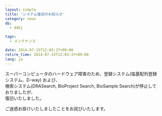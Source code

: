 ```yaml
---
layout: simple
title: 'システム復旧のお知らせ'
category: news
db:
  - ddbj

tags:
  - メンテナンス

date: 2014-07-15T12:03:37+09:00
retire_time: 2014-07-15T12:03:37+09:00
lang: ja
---
```


<p>スーパーコンピュータのハードウェア障害のため、登録システム(塩基配列登録システム、D-way) および、<br>検索システム(DRASearch, BioProject Search, BioSample Search)が停止しておりましたが、<br>復旧いたしました。</p>

<p>ご迷惑お掛けいたしましたことをお詫びいたします。</p>
